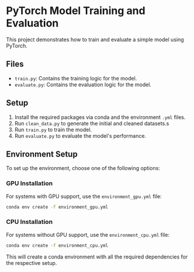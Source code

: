 # PyTorch Model Training and Evaluation

This project demonstrates how to train and evaluate a simple model using PyTorch.

## Files

- `train.py`: Contains the training logic for the model.
- `evaluate.py`: Contains the evaluation logic for the model.

## Setup

1. Install the required packages via conda and the environment `.yml` files.
2. Run `clean_data.py` to generate the initial and cleaned datasets.s
3. Run `train.py` to train the model.
4. Run `evaluate.py` to evaluate the model's performance.

## Environment Setup

To set up the environment, choose one of the following options:

### GPU Installation
For systems with GPU support, use the `environment_gpu.yml` file:

```bash
conda env create -f environment_gpu.yml
```

### CPU Installation
For systems without GPU support, use the `environment_cpu.yml` file:

```bash
conda env create -f environment_cpu.yml
```

This will create a conda environment with all the required dependencies for the respective setup.
